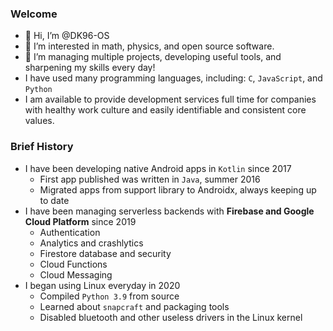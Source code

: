 ### Welcome
- 👋 Hi, I’m @DK96-OS
- 👀 I’m interested in math, physics, and open source software.
- 🌱 I’m managing multiple projects, developing useful tools, and sharpening my skills every day!
- I have used many programming languages, including: `C`, `JavaScript`, and `Python`
- I am available to provide development services full time for companies with healthy work culture and easily identifiable and consistent core values.

### Brief History
- I have been developing native Android apps in `Kotlin` since 2017
  - First app published was written in `Java`, summer 2016 
  - Migrated apps from support library to Androidx, always keeping up to date
- I have been managing serverless backends with **Firebase and Google Cloud Platform** since 2019
  - Authentication
  - Analytics and crashlytics
  - Firestore database and security
  - Cloud Functions
  - Cloud Messaging
- I began using Linux everyday in 2020
  - Compiled `Python 3.9` from source
  - Learned about `snapcraft` and packaging tools
  - Disabled bluetooth and other useless drivers in the Linux kernel
 
